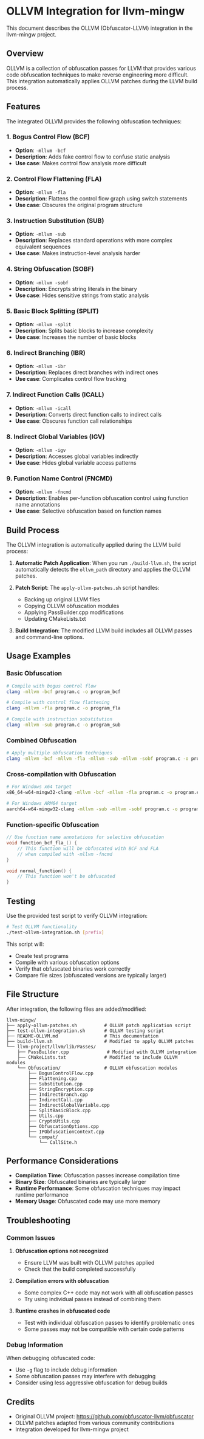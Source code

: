 # OLLVM Integration for llvm-mingw

This document describes the OLLVM (Obfuscator-LLVM) integration in the llvm-mingw project.

## Overview

OLLVM is a collection of obfuscation passes for LLVM that provides various code obfuscation techniques to make reverse engineering more difficult. This integration automatically applies OLLVM patches during the LLVM build process.

## Features

The integrated OLLVM provides the following obfuscation techniques:

### 1. Bogus Control Flow (BCF)
- **Option**: `-mllvm -bcf`
- **Description**: Adds fake control flow to confuse static analysis
- **Use case**: Makes control flow analysis more difficult

### 2. Control Flow Flattening (FLA)
- **Option**: `-mllvm -fla`
- **Description**: Flattens the control flow graph using switch statements
- **Use case**: Obscures the original program structure

### 3. Instruction Substitution (SUB)
- **Option**: `-mllvm -sub`
- **Description**: Replaces standard operations with more complex equivalent sequences
- **Use case**: Makes instruction-level analysis harder

### 4. String Obfuscation (SOBF)
- **Option**: `-mllvm -sobf`
- **Description**: Encrypts string literals in the binary
- **Use case**: Hides sensitive strings from static analysis

### 5. Basic Block Splitting (SPLIT)
- **Option**: `-mllvm -split`
- **Description**: Splits basic blocks to increase complexity
- **Use case**: Increases the number of basic blocks

### 6. Indirect Branching (IBR)
- **Option**: `-mllvm -ibr`
- **Description**: Replaces direct branches with indirect ones
- **Use case**: Complicates control flow tracking

### 7. Indirect Function Calls (ICALL)
- **Option**: `-mllvm -icall`
- **Description**: Converts direct function calls to indirect calls
- **Use case**: Obscures function call relationships

### 8. Indirect Global Variables (IGV)
- **Option**: `-mllvm -igv`
- **Description**: Accesses global variables indirectly
- **Use case**: Hides global variable access patterns

### 9. Function Name Control (FNCMD)
- **Option**: `-mllvm -fncmd`
- **Description**: Enables per-function obfuscation control using function name annotations
- **Use case**: Selective obfuscation based on function names

## Build Process

The OLLVM integration is automatically applied during the LLVM build process:

1. **Automatic Patch Application**: When you run `./build-llvm.sh`, the script automatically detects the `ollvm_path` directory and applies the OLLVM patches.

2. **Patch Script**: The `apply-ollvm-patches.sh` script handles:
   - Backing up original LLVM files
   - Copying OLLVM obfuscation modules
   - Applying PassBuilder.cpp modifications
   - Updating CMakeLists.txt

3. **Build Integration**: The modified LLVM build includes all OLLVM passes and command-line options.

## Usage Examples

### Basic Obfuscation
```bash
# Compile with bogus control flow
clang -mllvm -bcf program.c -o program_bcf

# Compile with control flow flattening
clang -mllvm -fla program.c -o program_fla

# Compile with instruction substitution
clang -mllvm -sub program.c -o program_sub
```

### Combined Obfuscation
```bash
# Apply multiple obfuscation techniques
clang -mllvm -bcf -mllvm -fla -mllvm -sub -mllvm -sobf program.c -o program_obfuscated
```

### Cross-compilation with Obfuscation
```bash
# For Windows x64 target
x86_64-w64-mingw32-clang -mllvm -bcf -mllvm -fla program.c -o program.exe

# For Windows ARM64 target
aarch64-w64-mingw32-clang -mllvm -sub -mllvm -sobf program.c -o program_arm64.exe
```

### Function-specific Obfuscation
```c
// Use function name annotations for selective obfuscation
void function_bcf_fla_() {
    // This function will be obfuscated with BCF and FLA
    // when compiled with -mllvm -fncmd
}

void normal_function() {
    // This function won't be obfuscated
}
```

## Testing

Use the provided test script to verify OLLVM integration:

```bash
# Test OLLVM functionality
./test-ollvm-integration.sh [prefix]
```

This script will:
- Create test programs
- Compile with various obfuscation options
- Verify that obfuscated binaries work correctly
- Compare file sizes (obfuscated versions are typically larger)

## File Structure

After integration, the following files are added/modified:

```
llvm-mingw/
├── apply-ollvm-patches.sh          # OLLVM patch application script
├── test-ollvm-integration.sh       # OLLVM testing script
├── README-OLLVM.md                 # This documentation
├── build-llvm.sh                   # Modified to apply OLLVM patches
└── llvm-project/llvm/lib/Passes/
    ├── PassBuilder.cpp              # Modified with OLLVM integration
    ├── CMakeLists.txt              # Modified to include OLLVM modules
    └── Obfuscation/                # OLLVM obfuscation modules
        ├── BogusControlFlow.cpp
        ├── Flattening.cpp
        ├── Substitution.cpp
        ├── StringEncryption.cpp
        ├── IndirectBranch.cpp
        ├── IndirectCall.cpp
        ├── IndirectGlobalVariable.cpp
        ├── SplitBasicBlock.cpp
        ├── Utils.cpp
        ├── CryptoUtils.cpp
        ├── ObfuscationOptions.cpp
        ├── IPObfuscationContext.cpp
        └── compat/
            └── CallSite.h
```

## Performance Considerations

- **Compilation Time**: Obfuscation passes increase compilation time
- **Binary Size**: Obfuscated binaries are typically larger
- **Runtime Performance**: Some obfuscation techniques may impact runtime performance
- **Memory Usage**: Obfuscated code may use more memory

## Troubleshooting

### Common Issues

1. **Obfuscation options not recognized**
   - Ensure LLVM was built with OLLVM patches applied
   - Check that the build completed successfully

2. **Compilation errors with obfuscation**
   - Some complex C++ code may not work with all obfuscation passes
   - Try using individual passes instead of combining them

3. **Runtime crashes in obfuscated code**
   - Test with individual obfuscation passes to identify problematic ones
   - Some passes may not be compatible with certain code patterns

### Debug Information

When debugging obfuscated code:
- Use `-g` flag to include debug information
- Some obfuscation passes may interfere with debugging
- Consider using less aggressive obfuscation for debug builds

## Credits

- Original OLLVM project: https://github.com/obfuscator-llvm/obfuscator
- OLLVM patches adapted from various community contributions
- Integration developed for llvm-mingw project